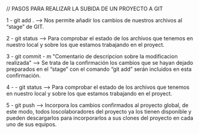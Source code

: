 // PASOS PARA REALIZAR LA SUBIDA DE UN PROYECTO A GIT

1 - git add . --> Nos permite añadir los cambios de nuestros archivos al “stage” de GIT.

2 - git status  --> Para comprobar el estado de los archivos que tenemos en nuestro local y sobre los que estamos trabajando en el proyect.

3 - git commit - m "Comentario de descripcion sobre la modificacion realizada" --> Se trata de la confirmación los cambios que se hayan dejado preparados en el “stage” con el comando “git add” serán incluidos en esta confirmación.

4 - - git status  --> Para comprobar el estado de los archivos que tenemos en nuestro local y sobre los que estamos trabajando en el proyect.

5 - git push --> Incorpora los cambios confirmados al proyecto global, de este modo, todos loscolaboradores del proyecto ya los tienen disponible y pueden descargarlos para incorporarlos a sus clones del proyecto en cada uno de sus equipos.






